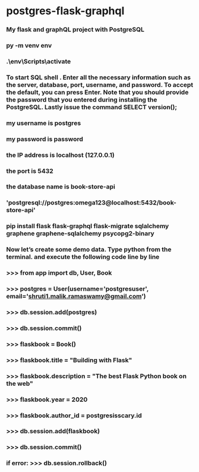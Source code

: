 # postgres-flask-graphql

### My flask and graphQL project with PostgreSQL

### py -m venv env

### .\env\Scripts\activate

### To start SQL shell . Enter all the necessary information such as the server, database, port, username, and password. To accept the default, you can press Enter. Note that you should provide the password that you entered during installing the PostgreSQL. Lastly issue the command SELECT version();

### my username is postgres

### my password is password

### the IP address is localhost (127.0.0.1)

### the port is 5432

### the database name is book-store-api

### 'postgresql://postgres:omega123@localhost:5432/book-store-api'

### pip install flask flask-graphql flask-migrate sqlalchemy graphene graphene-sqlalchemy psycopg2-binary

### Now let’s create some demo data. Type python from the terminal. and execute the following code line by line

### >>> from app import db, User, Book

### >>> postgres = User(username='postgresuser', email='shruti1.malik.ramaswamy@gmail.com')

### >>> db.session.add(postgres)

### >>> db.session.commit()

### >>> flaskbook = Book()

### >>> flaskbook.title = "Building with Flask"

### >>> flaskbook.description = "The best Flask Python book on the web"

### >>> flaskbook.year = 2020

### >>> flaskbook.author_id = postgresisscary.id

### >>> db.session.add(flaskbook)

### >>> db.session.commit()

### if error: >>> db.session.rollback()
